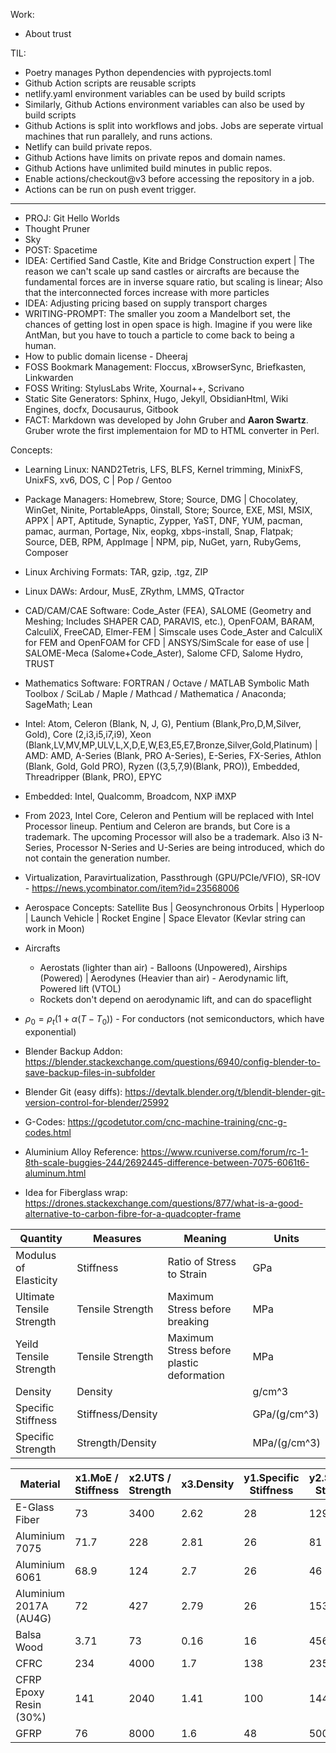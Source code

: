 Work:
- About trust

TIL:
- Poetry manages Python dependencies with pyprojects.toml
- Github Action scripts are reusable scripts
- netlify.yaml environment variables can be used by build scripts
- Similarly, Github Actions environment variables can also be used by build scripts
- Github Actions is split into workflows and jobs. Jobs are seperate virtual machines that run parallely, and runs actions.
- Netlify can build private repos.
- Github Actions have limits on private repos and domain names.
- Github Actions have unlimited build minutes in public repos.
- Enable actions/checkout@v3 before accessing the repository in a job.
- Actions can be run on push event trigger.
---

- PROJ: Git Hello Worlds
- Thought Pruner
- Sky
- POST: Spacetime
- IDEA: Certified Sand Castle, Kite and Bridge Construction expert | The reason we can't scale up sand castles or aircrafts are because the fundamental forces are in inverse square ratio, but scaling is linear; Also that the interconnected forces increase with more particles
- IDEA: Adjusting pricing based on supply transport charges
- WRITING-PROMPT: The smaller you zoom a Mandelbort set, the chances of getting lost in open space is high. Imagine if you were like AntMan, but you have to touch a particle to come back to being a human.
- How to public domain license - Dheeraj
- FOSS Bookmark Management: Floccus, xBrowserSync, Briefkasten, Linkwarden
- FOSS Writing: StylusLabs Write, Xournal++, Scrivano
- Static Site Generators: Sphinx, Hugo, Jekyll, ObsidianHtml, Wiki Engines, docfx, Docusaurus, Gitbook
- FACT: Markdown was developed by John Gruber and **Aaron Swartz**. Gruber wrote the first implementaion for MD to HTML converter in Perl.

Concepts:
- Learning Linux: NAND2Tetris, LFS, BLFS, Kernel trimming, MinixFS, UnixFS, xv6, DOS, C | Pop / Gentoo
- Package Managers: Homebrew, Store; Source, DMG | Chocolatey, WinGet, Ninite, PortableApps, 0install, Store; Source, EXE, MSI, MSIX, APPX | APT, Aptitude, Synaptic, Zypper, YaST, DNF, YUM, pacman, pamac, aurman, Portage, Nix, eopkg, xbps-install, Snap, Flatpak; Source, DEB, RPM, AppImage | NPM, pip, NuGet, yarn, RubyGems, Composer
- Linux Archiving Formats: TAR, gzip, .tgz, ZIP

- Linux DAWs: Ardour, MusE, ZRythm, LMMS, QTractor
- CAD/CAM/CAE Software: Code_Aster (FEA), SALOME (Geometry and Meshing; Includes SHAPER CAD, PARAVIS, etc.), OpenFOAM, BARAM, CalculiX, FreeCAD, Elmer-FEM | Simscale uses Code_Aster and CalculiX for FEM and OpenFOAM for CFD | ANSYS/SimScale for ease of use | SALOME-Meca (Salome+Code_Aster), Salome CFD, Salome Hydro, TRUST
- Mathematics Software: FORTRAN / Octave / MATLAB Symbolic Math Toolbox / SciLab / Maple / Mathcad / Mathematica / Anaconda; SageMath; Lean

- Intel: Atom, Celeron (Blank, N, J, G), Pentium (Blank,Pro,D,M,Silver, Gold), Core (2,i3,i5,i7,i9), Xeon (Blank,LV,MV,MP,ULV,L,X,D,E,W,E3,E5,E7,Bronze,Silver,Gold,Platinum) | AMD: AMD, A-Series (Blank, PRO A-Series), E-Series, FX-Series, Athlon (Blank, Gold, Gold PRO), Ryzen ((3,5,7,9)(Blank, PRO)), Embedded, Threadripper (Blank, PRO), EPYC
- Embedded: Intel, Qualcomm, Broadcom, NXP iMXP
- From 2023, Intel Core, Celeron and Pentium will be replaced with Intel Processor lineup. Pentium and Celeron are brands, but Core is a trademark. The upcoming Processor will also be a trademark. Also i3 N-Series, Processor N-Series and U-Series are being introduced, which do not contain the generation number.
- Virtualization, Paravirtualization, Passthrough (GPU/PCIe/VFIO), SR-IOV - https://news.ycombinator.com/item?id=23568006

- Aerospace Concepts: Satellite Bus | Geosynchronous Orbits | Hyperloop | Launch Vehicle | Rocket Engine | Space Elevator (Kevlar string can work in Moon)
- Aircrafts
	- Aerostats (lighter than air) - Balloons (Unpowered), Airships (Powered) | Aerodynes (Heavier than air) - Aerodynamic lift, Powered lift (VTOL)
	- Rockets don't depend on aerodynamic lift, and can do spaceflight

- $\rho_0=\rho_t(1+\alpha(T-T_0))$  - For conductors (not semiconductors, which have exponential)

- Blender Backup Addon: https://blender.stackexchange.com/questions/6940/config-blender-to-save-backup-files-in-subfolder
- Blender Git (easy diffs): https://devtalk.blender.org/t/blendit-blender-git-version-control-for-blender/25992

- G-Codes: https://gcodetutor.com/cnc-machine-training/cnc-g-codes.html

- Aluminium Alloy Reference: https://www.rcuniverse.com/forum/rc-1-8th-scale-buggies-244/2692445-difference-between-7075-6061t6-aluminum.html
- Idea for Fiberglass wrap: https://drones.stackexchange.com/questions/877/what-is-a-good-alternative-to-carbon-fibre-for-a-quadcopter-frame

| Quantity                  | Measures          | Meaning                                   | Units        |
| ------------------------- | ----------------- | ----------------------------------------- | ------------ |
| Modulus of Elasticity     | Stiffness         | Ratio of Stress to Strain                 | GPa          |
| Ultimate Tensile Strength | Tensile Strength  | Maximum Stress before breaking            | MPa          |
| Yeild Tensile Strength    | Tensile Strength  | Maximum Stress before plastic deformation | MPa          |
| Density                   | Density           |                                           | g/cm^3       |
| Specific Stiffness        | Stiffness/Density |                                           | GPa/(g/cm^3) |
| Specific Strength         | Strength/Density  |                                           | MPa/(g/cm^3) |

| Material               | x1.MoE / Stiffness | x2.UTS / Strength | x3.Density | y1.Specific Stiffness | y2.Specific Strength |
| ---------------------- | ------------------ | ----------------- | ---------- | --------------------- | -------------------- |
| E-Glass Fiber          | 73                 | 3400              | 2.62       | 28                    | 1297                 |
| Aluminium 7075         | 71.7               | 228               | 2.81       | 26                    | 81                   |
| Aluminium 6061         | 68.9               | 124               | 2.7        | 26                    | 46                   |
| Aluminium 2017A (AU4G) | 72                 | 427               | 2.79       | 26                    | 153                  |
| Balsa Wood             | 3.71               | 73                | 0.16       | 16                    | 456                  |
| CFRC                   | 234                | 4000              | 1.7        | 138                   | 2353                 |
| CFRP Epoxy Resin (30%) | 141                | 2040              | 1.41       | 100                   | 1447                 |
| GFRP                   | 76                 | 8000              | 1.6        | 48                    | 5000                 |
